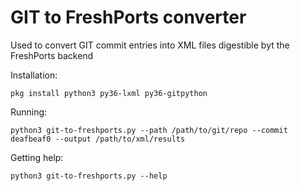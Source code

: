 GIT to FreshPorts converter
===========================

Used to convert GIT commit entries into XML files digestible byt the FreshPorts backend

Installation:
```shell script
pkg install python3 py36-lxml py36-gitpython
```

Running:
```shell script
python3 git-to-freshports.py --path /path/to/git/repo --commit deafbeaf0 --output /path/to/xml/results
```

Getting help:
```shell script
python3 git-to-freshports.py --help
```
